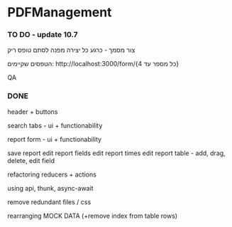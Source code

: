 # PDFManagement

### TO DO - update 10.7

צור מסמך - כרגע כל יצירה מפנה לסתם טופס ריק

הטפסים שקיימים:
http://localhost:3000/form/{כל מספר עד 4}

QA

### DONE

header + buttons

search tabs - ui + functionability

report form - ui + functionability

save report
edit report fields
edit report times
edit report table - add, drag, delete, edit field

refactoring reducers + actions

using api, thunk, async-await

remove redundant files / css

rearranging MOCK DATA (+remove index from table rows)
